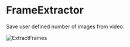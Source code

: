 # FrameExtractor

Save user defined number of images from video. 

![ExtractFrames](https://github.com/user-attachments/assets/4888ba64-6dc0-4209-9d29-0d44059a2bea)



